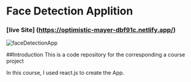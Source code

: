 # Face Detection Applition 
### [live Site] (https://optimistic-mayer-dbf91c.netlify.app/)
![faceDetectionApp]()

##Introduction
This is a code repository for the corresponding a course project

In this course, I used react.js to create the App.


